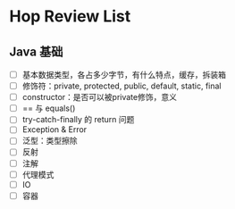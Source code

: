 # Hop Review List

## Java 基础

- [ ] 基本数据类型，各占多少字节，有什么特点，缓存，拆装箱
- [ ] 修饰符：private, protected, public, default, static, final
- [ ] constructor：是否可以被private修饰，意义
- [ ] == 与 equals()
- [ ] try-catch-finally 的 return 问题 
- [ ] Exception & Error
- [ ] 泛型：类型擦除
- [ ] 反射
- [ ] 注解
- [ ] 代理模式
- [ ] IO
- [ ] 容器